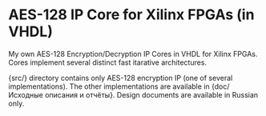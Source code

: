 # AES-128 IP Core for Xilinx FPGAs (in VHDL)
My own AES-128 Encryption/Decryption IP Cores in VHDL for Xilinx FPGAs. Cores implement several distinct fast itarative architectures.

{src/} directory contains only AES-128 encryption IP (one of several implementations). The other implementations are available in {doc/Исходные описания и отчёты}. Design documents are available in Russian only.
